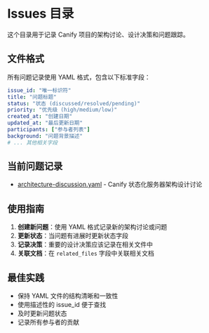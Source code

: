 # Issues 目录

这个目录用于记录 Canify 项目的架构讨论、设计决策和问题跟踪。

## 文件格式

所有问题记录使用 YAML 格式，包含以下标准字段：

```yaml
issue_id: "唯一标识符"
title: "问题标题"
status: "状态 (discussed/resolved/pending)"
priority: "优先级 (high/medium/low)"
created_at: "创建日期"
updated_at: "最后更新日期"
participants: ["参与者列表"]
background: "问题背景描述"
# ... 其他相关字段
```

## 当前问题记录

- [architecture-discussion.yaml](./architecture-discussion.yaml) - Canify 状态化服务器架构设计讨论

## 使用指南

1. **创建新问题**：使用 YAML 格式记录新的架构讨论或问题
2. **更新状态**：当问题有进展时更新状态字段
3. **记录决策**：重要的设计决策应该记录在相关文件中
4. **关联文档**：在 `related_files` 字段中关联相关文档

## 最佳实践

- 保持 YAML 文件的结构清晰和一致性
- 使用描述性的 issue_id 便于查找
- 及时更新问题状态
- 记录所有参与者的贡献